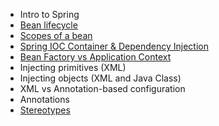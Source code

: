 - Intro to Spring
- [Bean lifecycle](https://github.com/LiquidPlummer/SprintBeanSpotTrainingLessonPlan/blob/main/Lifecycle.md)
- [Scopes of a bean](https://github.com/LiquidPlummer/SprintBeanSpotTrainingLessonPlan/blob/main/Scopes.md)
- [Spring IOC Container & Dependency Injection](https://github.com/LiquidPlummer/SprintBeanSpotTrainingLessonPlan/blob/main/IOC.md)
- [Bean Factory vs Application Context](https://github.com/LiquidPlummer/SprintBeanSpotTrainingLessonPlan/blob/main/BeanFactoryApplicationContext.md)
- Injecting primitives (XML)
- Injecting objects (XML and Java Class)
- XML vs Annotation-based configuration
- Annotations
- [Stereotypes](https://github.com/LiquidPlummer/SprintBeanSpotTrainingLessonPlan/blob/main/Stereotypes.md)
